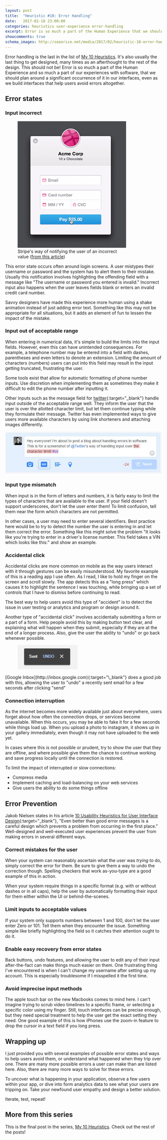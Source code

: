 ```yaml
---
layout: post
title:  "Heuristic #10: Error Handling"
date:   2017-02-18 23:00:00
categories: heuristics user-experience error-handling
excerpt: Error is so much a part of the Human Experience that we should plan a significant occurrence of it in our interfaces.
showcomments: true
schema_images: http://seanrice.net/media/2017/02/heuristic-10-error-handling-title.png
---
```


Error handling is the last in the list of [My 10 Heuristics](/heuristics/user-experience/2016/10/07/heuristics-overview.html). It's also usually the last thing to get designed, many times as an afterthought to the rest of the design. This should not be! Error is so much a part of the Human Experience and so much a part of our experiences with software, that we should plan around a significant occurrence of it in our interfaces, even as we build interfaces that help users avoid errors altogether.

## Error states

### Input incorrect

<figure class="img-right" style="width:349px"><img  src="/media/2017/02/input-error.gif" alt="Screenshot of poor alignment">
<figcaption>Stripe's way of notifying the user of an incorrect value (<a href="https://medium.com/bridge-collection/improve-the-payment-experience-with-animations-3d1b0a9b810e#.qw5hdz65b" target="\_blank">from this article</a>)</figcaption>
</figure>

This error state occurs often around login screens. A user mistypes their username or password and the system has to alert them to their mistake. Usually this notification involves highlighting the offending field with a message like &quot;The username or password you entered is invalid.&quot; Incorrect input also happens when the user leaves fields blank or enters an invalid credit card number.

Savvy designers have made this experience more human using a shake animation instead of just adding error text. Something like this may not be appropriate for all situations, but it adds an element of fun to lessen the impact of the mistake.

### Input out of acceptable range

When entering in numerical data, it's simple to build the limits into the input fields. However, even this can have unintended consequences. For example, a telephone number may be entered into a field with dashes, parentheses and even letters to denote an extension. Limiting the amount of characters (numbers) users can put into this field may result in the input getting truncated, frustrating the user.

Some tools exist that allow for automatic formatting of phone number inputs. Use discretion when implementing them as sometimes they make it difficult to edit the phone number after inputting it.

Other inputs such as the message field for [twitter](http://www.twitter.com){:target="\_blank"} handle input outside of the acceptable range well. They inform the user that the user is over the allotted character limit, but let them continue typing while they formulate their message. Twitter has even implemented ways to give users more available characters by using link shorteners and attaching images differently.

![Twitter message over the 140 character limit](/media/2017/02/twitter-over.jpg)

### Input type mismatch

When input is in the form of letters and numbers, it is fairly easy to limit the types of characters that are available to the user. If your field doesn't support underscores, don't let the user enter them! To limit confusion, tell them near the form which characters are not permitted.

In other cases, a user may need to enter several identifiers. Best practice here would be to try to detect the number the user is entering in and let them correct the error. Something like this might solve the problem "It looks like you're trying to enter in a driver's license number. This field takes a VIN which looks like this:" and show an example.

### Accidental click

Accidental clicks are more common on mobile as the way users interact with it through gestures can be easily misunderstood. My favorite example of this is a reading app I use often. As I read, I like to hold my finger on the screen and scroll slowly. The app detects this as a "long press" which causes it to highlight the sentence I was touching, while bringing up a set of controls that I have to dismiss before continuing to read.

The best way to help users avoid this type of "accident" is to detect the issue in user testing or analytics and program or design around it.

Another type of "accidental click" involves accidentally submitting a form or a part of a form. Help people avoid this by making button text clear, and explaining what will happen when they submit, especially if they are at the end of a longer process. Also, give the user the ability to "undo" or go back whenever possible.

<figure class="img-right"><img src="/media/2017/02/sent-undo.jpg" alt="Google Inbox Undo">
</figure> [Google Inbox](http://inbox.google.com){:target="\_blank"} does a good job with this, allowing the user to &quot;undo&quot; a recently sent email for a few seconds after clicking &quot;send&quot;


### Connection interruption

As the internet becomes more widely available just about everywhere, users forget about how often the connection drops, or services become unavailable. When this occurs, you may be able to fake it for a few seconds while things load up. When you upload a photo to instagram, it shows up in your gallery immediately, even though it may not have uploaded to the web yet.

In cases where this is not possible or prudent, try to show the user that they are offline, and where possible give them the chance to continue working and save progress locally until the connection is restored.

To limit the impact of interrupted or slow connections:

- Compress media
- Implement caching and load-balancing on your web services
- Give users the ability to do some things offline

## Error Prevention

Jakob Nielsen states in his article [10 Usability Heuristics for User Interface Design](https://www.nngroup.com/articles/ten-usability-heuristics/){:target="\_blank"}, &quot;Even better than good error messages is a careful design which prevents a problem from occurring in the first place.&quot; Well-designed and well-executed user experiences prevent the user from making errors in several different ways.

### Correct mistakes for the user

When your system can reasonably ascertain what the user was *trying to* do, simply correct the error for them. Be sure to give them a way to undo the correction though. Spelling checkers that work as-you-type are a good example of this in action.

When your system require things in a specific format (e.g. with or without dashes or in all caps), help the user by automatically formatting their input for them either within the UI or behind-the-scenes.

### Limit inputs to acceptable values

If your system only supports numbers between 1 and 100, don't let the user enter Zero or 101. Tell them when they encounter the issue. Something simple like briefly highlighting the field so it catches their attention ought to do it.

### Enable easy recovery from error states

Back buttons, undo features, and allowing the user to edit any of their input after-the-fact can make things much easier on them. One frustrating thing I've encountered is when I can't change my username after setting up my account. This is especially troublesome if I misspelled it the first time.

### Avoid imprecise input methods

The apple touch bar on the new Macbooks comes to mind here. I can't imagine trying to scrub video timelines to a specific frame, or selecting a specific color using my finger. Still, touch interfaces can be precise enough, but they need special treatment to help the user get the exact setting they need. One good example of this is how iPhones use the zoom-in feature to drop the cursor in a text field if you long press.

## Wrapping up

I just provided you with several examples of possible error states and ways to help users avoid them, or understand what happened when they trip over one. There are many more possible errors a user can make than are listed here. Also, there are many more ways to solve for these errors.

To uncover what is happening in your application, observe a few users within your app, or dive into form analytics data to see what your users are tripping on. Take your newfound user empathy and design a better solution.

Iterate, test, repeat!

## More from this series

This is the final post in the series, [My 10 Heuristics](/heuristics/user-experience/2016/10/07/heuristics-overview.html). Check out the rest of the posts!
